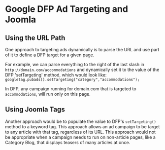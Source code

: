 # Google DFP Ad Targeting and Joomla

## Using the URL Path
One approach to targeting ads dynamically is to parse the URL and use part of it to define a DFP target for a given page.

For example, we can parse everything to the right of the last slash in `http://domain.com/accommodations` and dynamically set it to the value of the DFP 'setTargeting' method, which would look like: `googletag.pubads().setTargeting("category","accommodations");`

In DFP, any campaign running for domain.com that is targeted to `accommodations`, will run only on this page.

## Using Joomla Tags
Another approach would be to populate the value to DFP's `setTargeting()` method to a keyword tag.  This approach allows an ad campaign to be target to any article with that tag, regardless of its URL. This approach would not be appropriate when a campaign needs to run on non-article pages, like a Category Blog, that displays teasers of many articles at once.
